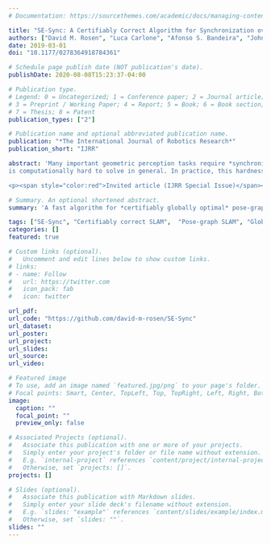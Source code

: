 ```yaml
---
# Documentation: https://sourcethemes.com/academic/docs/managing-content/

title: "SE-Sync: A Certifiably Correct Algorithm for Synchronization over the Special Euclidean Group"
authors: ["David M. Rosen", "Luca Carlone", "Afonso S. Bandeira", "John J. Leonard"]
date: 2019-03-01
doi: "10.1177/0278364918784361"

# Schedule page publish date (NOT publication's date).
publishDate: 2020-08-08T15:23:37-04:00

# Publication type.
# Legend: 0 = Uncategorized; 1 = Conference paper; 2 = Journal article;
# 3 = Preprint / Working Paper; 4 = Report; 5 = Book; 6 = Book section;
# 7 = Thesis; 8 = Patent
publication_types: ["2"]

# Publication name and optional abbreviated publication name.
publication: "*The International Journal of Robotics Research*"
publication_short: "IJRR"

abstract: 'Many important geometric perception tasks require *synchronization over the special Euclidean group*: estimate a set of unknown *poses* (positions and orientations in 2D or 3D space) from a collection of noisy relative measurements between them.  Examples of this class include the foundational problems of pose-graph SLAM (in robotics), camera motion estimation (in computer vision), and sensor network localization (in distributed sensing), among others.  This inference problem is typically formulated as a nonconvex maximum likelihood estimation that
is computationally hard to solve in general. In practice, this hardness manifests in the form of *many* significantly suboptimal local minima that can entrap standard local optimization methods.  To address this pitfall, in this work we propose a new approach to special Euclidean synchronization based upon *convex relaxation* rather than local search.  We develop a (convex) semidefinite relaxation of the estimation problem whose minimizer provides an ***exact*** (***globally optimal***) maximum likelihood estimate so long as the noise on the available measurements is not too large; furthermore, whenever this holds, it is possible to *verify* this fact *a posteriori*, thereby *certifying* the optimality of the recovered estimate. In practice, our algorithm (**SE-Sync**) is capable of recovering certifiably globally optimal solutions when the available measurements are corrupted by noise up to an order of magnitude greater than that typically encountered in robotics and computer vision applications, and does so more than an order of magnitude faster than the Gauss-Newton-based approach that forms the basis of current state-of-the-art techniques.

<p><span style="color:red">Invited article (IJRR Special Issue)</span></p>'

# Summary. An optional shortened abstract.
summary: 'A fast algorithm for *certifiably globally optimal* pose-graph SLAM  </br><span style="color:red">Invited article (IJRR Special Issue)</span>'

tags: ["SE-Sync", "Certifiably correct SLAM",  "Pose-graph SLAM", "Global optimization", "Riemannian optimization", "Semidefinite programming", "Convex relaxation"]
categories: []
featured: true

# Custom links (optional).
#   Uncomment and edit lines below to show custom links.
# links:
# - name: Follow
#   url: https://twitter.com
#   icon_pack: fab
#   icon: twitter

url_pdf:
url_code: "https://github.com/david-m-rosen/SE-Sync"
url_dataset:
url_poster:
url_project:
url_slides:
url_source:
url_video:

# Featured image
# To use, add an image named `featured.jpg/png` to your page's folder. 
# Focal points: Smart, Center, TopLeft, Top, TopRight, Left, Right, BottomLeft, Bottom, BottomRight.
image:
  caption: ""
  focal_point: ""
  preview_only: false

# Associated Projects (optional).
#   Associate this publication with one or more of your projects.
#   Simply enter your project's folder or file name without extension.
#   E.g. `internal-project` references `content/project/internal-project/index.md`.
#   Otherwise, set `projects: []`.
projects: []

# Slides (optional).
#   Associate this publication with Markdown slides.
#   Simply enter your slide deck's filename without extension.
#   E.g. `slides: "example"` references `content/slides/example/index.md`.
#   Otherwise, set `slides: ""`.
slides: ""
---
```


